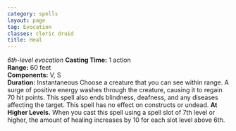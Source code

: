 ```yaml
---
category: spells
layout: page
tag: Evocation
classes: cleric druid
title: Heal
---
```


_6th-level evocation_ **Casting Time:** 1 action    
**Range:** 60 feet    
**Components:** V, S    
**Duration:** Instantaneous Choose a creature that you can see within range. A surge of positive energy washes through the creature, causing it to regain 70 hit points. This spell also ends blindness, deafness, and any diseases affecting the target. This spell has no effect on constructs or undead. **At Higher Levels.** When you cast this spell using a spell slot of 7th level or higher, the amount of healing increases by 10 for each slot level above 6th. 